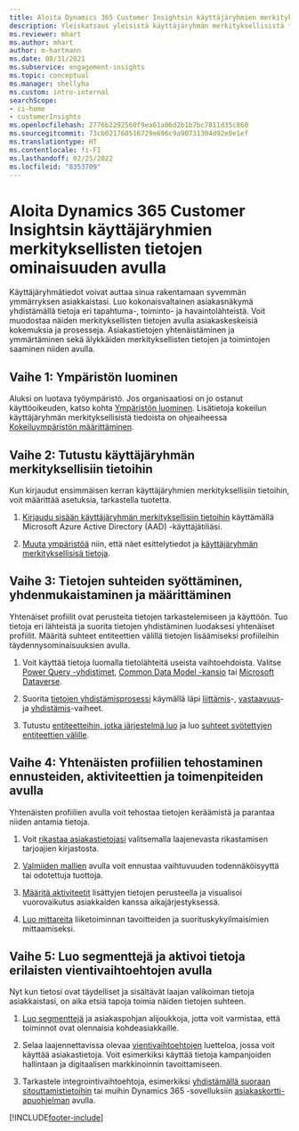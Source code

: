 ```yaml
---
title: Aloita Dynamics 365 Customer Insightsin käyttäjäryhmien merkityksellisten tietojen ominaisuuden avulla
description: Yleiskatsaus yleisistä käyttäjäryhmän merkityksellisistä tiedoista auttaa resursseja pääsemään nopeasti alkuun.
ms.reviewer: mhart
ms.author: mhart
author: m-hartmann
ms.date: 08/31/2021
ms.subservice: engagement-insights
ms.topic: conceptual
ms.manager: shellyha
ms.custom: intro-internal
searchScope:
- ci-home
- customerInsights
ms.openlocfilehash: 2776b2292560f9ea61a06d2b1b7bc7811d35c860
ms.sourcegitcommit: 73cb021760516729e696c9a90731304d92e0e1ef
ms.translationtype: HT
ms.contentlocale: fi-FI
ms.lasthandoff: 02/25/2022
ms.locfileid: "8353709"
---
```

# <a name="get-started-with-dynamics-365-customer-insights-audience-insights-capability"></a>Aloita Dynamics 365 Customer Insightsin käyttäjäryhmien merkityksellisten tietojen ominaisuuden avulla

Käyttäjäryhmätiedot voivat auttaa sinua rakentamaan syvemmän ymmärryksen asiakkaistasi. Luo kokonaisvaltainen asiakasnäkymä yhdistämällä tietoja eri tapahtuma-, toiminto- ja havaintolähteistä. Voit muodostaa näiden merkityksellisten tietojen avulla asiakaskeskeisiä kokemuksia ja prosesseja. Asiakastietojen yhtenäistäminen ja ymmärtäminen sekä älykkäiden merkityksellisten tietojen ja toimintojen saaminen niiden avulla.

## <a name="step-1-create-an-environment"></a>Vaihe 1: Ympäristön luominen

Aluksi on luotava työympäristö. Jos organisaatiosi on jo ostanut käyttöoikeuden, katso kohta [Ympäristön luominen](create-environment.md). Lisätietoja kokeilun käyttäjäryhmän merkityksellisistä tiedoista on ohjeaiheessa [Kokeiluympäristön määrittäminen](../trial-signup.md). 

## <a name="step-2-explore-audience-insights"></a>Vaihe 2: Tutustu käyttäjäryhmän merkityksellisiin tietoihin

Kun kirjaudut ensimmäisen kerran käyttäjäryhmien merkityksellisiin tietoihin, voit määrittää asetuksia, tarkastella tuotetta.

1. [Kirjaudu sisään käyttäjäryhmän merkityksellisiin tietoihin](https://home.ci.ai.dynamics.com) käyttämällä Microsoft Azure Active Directory (AAD) -käyttäjätiliäsi.

1. [Muuta ympäristöä](manage-environments.md#switch-environments) niin, että näet esittelytiedot ja [käyttäjäryhmän merkityksellisisä tietoja](home.md).

##  <a name="step-3-ingest-unify-and-set-up-relationships-for-your-data"></a>Vaihe 3: Tietojen suhteiden syöttäminen, yhdenmukaistaminen ja määrittäminen

Yhtenäiset profiilit ovat perusteita tietojen tarkastelemiseen ja käyttöön. Tuo tietoja eri lähteistä ja suorita tietojen yhdistäminen luodaksesi yhtenäiset profiilit. Määritä suhteet entiteettien välillä tietojen lisäämiseksi profiileihin täydennysominaisuuksien avulla. 

1. Voit käyttää tietoja luomalla tietolähteitä useista vaihtoehdoista. Valitse [Power Query -yhdistimet](connect-power-query.md), [Common Data Model -kansio](connect-common-data-model.md) tai [Microsoft Dataverse](/dynamics365/customer-insights/audience-insights/connect-dataverse-managed-lake). 

1. Suorita [tietojen yhdistämisprosessi](data-unification.md) käymällä läpi [liittämis](map-entities.md)-, [vastaavuus](match-entities.md)- ja [yhdistämis](merge-entities.md)-vaiheet.

1. Tutustu [entiteetteihin, jotka järjestelmä luo](entities.md) ja luo [suhteet syötettyjen entiteettien välille](relationships.md).
    
## <a name="step-4-enhance-unified-profiles-with-predictions-activities-and-measures"></a>Vaihe 4: Yhtenäisten profiilien tehostaminen ennusteiden, aktiviteettien ja toimenpiteiden avulla

Yhtenäisten profiilien avulla voit tehostaa tietojen keräämistä ja parantaa niiden antamia tietoja.

1. Voit [rikastaa asiakastietojasi](enrichment-hub.md) valitsemalla laajenevasta rikastamisen tarjoajien kirjastosta.

1. [Valmiiden mallien](predictions-overview.md) avulla voit ennustaa vaihtuvuuden todennäköisyyttä tai odotettuja tuottoja.

1. [Määritä aktiviteetit](activities.md) lisättyjen tietojen perusteella ja visualisoi vuorovaikutus asiakkaiden kanssa aikajärjestyksessä. 

1. [Luo mittareita](measures.md) liiketoiminnan tavoitteiden ja suorituskykyilmaisimien mittaamiseksi.
 
## <a name="step-5-create-segments-and-activate-data-through-various-export-options"></a>Vaihe 5: Luo segmenttejä ja aktivoi tietoja erilaisten vientivaihtoehtojen avulla

Nyt kun tietosi ovat täydelliset ja sisältävät laajan valikoiman tietoja asiakkaistasi, on aika etsiä tapoja toimia näiden tietojen suhteen. 

1. [Luo segmenttejä](segments.md) ja asiakaspohjan alijoukkoja, jotta voit varmistaa, että toiminnot ovat olennaisia kohdeasiakkaille.

1. Selaa laajennettavissa olevaa [vientivaihtoehtojen](export-destinations.md) luetteloa, jossa voit käyttää asiakastietoja. Voit esimerkiksi käyttää tietoja kampanjoiden hallintaan ja digitaalisen markkinoinnin tavoittamiseen.

1. Tarkastele integrointivaihtoehtoja, esimerkiksi [yhdistämällä suoraan sitouttamistietoihin](../engagement-insights/integrate-audience-insights-engagement-insights.md) tai muihin Dynamics 365 -sovelluksiin [asiakaskortti-apuohjelman](customer-card-add-in.md) avulla.  


[!INCLUDE[footer-include](../includes/footer-banner.md)]